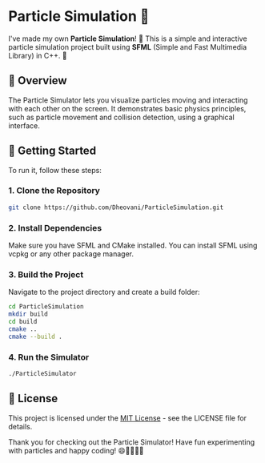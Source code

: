 ﻿# Particle Simulation 🌟
I've made my own **Particle Simulation**! 🎉 This is a simple and interactive particle simulation project built using **SFML** (Simple and Fast Multimedia Library) in C++. 🚀

## 📜 Overview
The Particle Simulator lets you visualize particles moving and interacting with each other on the screen. It demonstrates basic physics principles, such as particle movement and collision detection, using a graphical interface.

## 🚀 Getting Started
To run it, follow these steps:

### 1. Clone the Repository

```bash
git clone https://github.com/Dheovani/ParticleSimulation.git
```

### 2. Install Dependencies
Make sure you have SFML and CMake installed. You can install SFML using vcpkg or any other package manager.

### 3. Build the Project
Navigate to the project directory and create a build folder:

```bash
cd ParticleSimulation
mkdir build
cd build
cmake ..
cmake --build .
```

### 4. Run the Simulator

```bash
./ParticleSimulator
```

## 📝 License
This project is licensed under the [MIT License](LICENSE.txt) - see the LICENSE file for details.

Thank you for checking out the Particle Simulator! Have fun experimenting with particles and happy coding! 😄👨‍💻👩‍💻